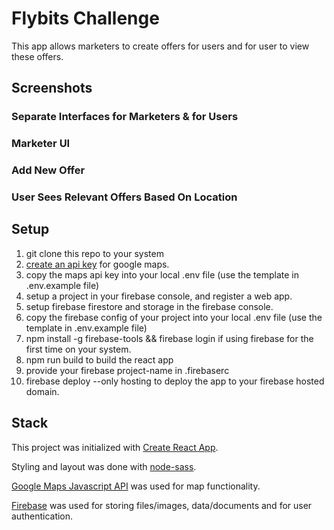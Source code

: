 # Flybits Challenge
This app allows marketers to create offers for users and for user to view these offers.

## Screenshots
### Separate Interfaces for Marketers & for Users

### Marketer UI

### Add New Offer

### User Sees Relevant Offers Based On Location

## Setup
1. git clone this repo to your system
1. [create an api key](https://developers.google.com/maps/documentation/javascript/get-api-key) for google maps.
1. copy the maps api key into your local .env file (use the template in .env.example file)
1. setup a project in your firebase console, and register a web app.
1. setup firebase firestore and storage in the firebase console. 
1. copy the firebase config of your project into your local .env file (use the template in .env.example file)
1. npm install -g firebase-tools && firebase login if using firebase for the first time on your system.
1. npm run build to build the react app
1. provide your firebase project-name in .firebaserc
1. firebase deploy --only hosting to deploy the app to your firebase hosted domain. 

## Stack
This project was initialized with [Create React App](https://github.com/facebook/create-react-app).

Styling and layout was done with [node-sass](https://github.com/sass/node-sass).

[Google Maps Javascript API](https://developers.google.com/maps/documentation/javascript/overview) was used for map functionality.

[Firebase](https://firebase.google.com/) was used for storing files/images, data/documents and for user authentication. 